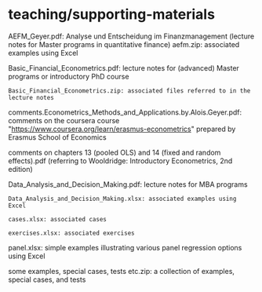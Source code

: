 # teaching/supporting-materials

AEFM_Geyer.pdf: Analyse und Entscheidung im Finanzmanagement (lecture notes for Master programs in quantitative finance)
    aefm.zip: associated examples using Excel

Basic_Financial_Econometrics.pdf: lecture notes for (advanced) Master programs or introductory PhD course

    Basic_Financial_Econometrics.zip: associated files referred to in the lecture notes

comments.Econometrics_Methods_and_Applications.by.Alois.Geyer.pdf: comments on the coursera course "https://www.coursera.org/learn/erasmus-econometrics" prepared by Erasmus School of Economics

comments on chapters 13 (pooled OLS) and 14 (fixed and random effects).pdf (referring to  Wooldridge: Introductory Econometrics, 2nd edition)

Data_Analysis_and_Decision_Making.pdf: lecture notes for MBA programs

    Data_Analysis_and_Decision_Making.xlsx: associated examples using Excel
    
    cases.xlsx: associated cases
    
    exercises.xlsx: associated exercises

panel.xlsx: simple examples illustrating various panel regression options using Excel

some examples, special cases, tests etc.zip: a collection of examples, special cases, and tests
